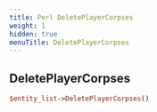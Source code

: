 ```yaml
---
title: Perl DeletePlayerCorpses
weight: 1
hidden: true
menuTitle: DeletePlayerCorpses
---
```

## DeletePlayerCorpses
```perl
$entity_list->DeletePlayerCorpses()
```